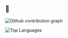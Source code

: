 ## 🦧
![Github contribution graph](https://github-readme-stats.vercel.app/api/top-langs/?username=areiljan&layout=compact)

![Top Languages](https://github-readme-stats.vercel.app/api/top-langs/?username=areiljan&layout=compact)
